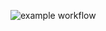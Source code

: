 
![example workflow](https://github.com/nx-appbuild-hub/Hydrogen.AppImage//actions/workflows/makefile.yml/badge.svg)
